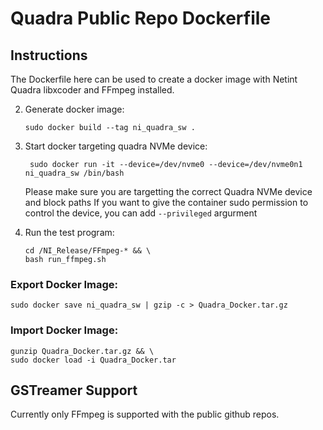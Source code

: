 # Quadra Public Repo Dockerfile

## Instructions
The Dockerfile here can be used to create a docker image with Netint Quadra libxcoder and FFmpeg installed.

2. Generate docker image:

    ```
    sudo docker build --tag ni_quadra_sw .
    ```

3. Start docker targeting quadra NVMe device:
   
   ```
    sudo docker run -it --device=/dev/nvme0 --device=/dev/nvme0n1 ni_quadra_sw /bin/bash
   ```

   Please make sure you are targetting the correct Quadra NVMe device and block paths
   If you want to give the container sudo permission to control the device, you can add `--privileged` argurment 
   
4. Run the test program:

    ```
    cd /NI_Release/FFmpeg-* && \
    bash run_ffmpeg.sh
    ```

### Export Docker Image:

```
sudo docker save ni_quadra_sw | gzip -c > Quadra_Docker.tar.gz
```

### Import Docker Image:

```
gunzip Quadra_Docker.tar.gz && \
sudo docker load -i Quadra_Docker.tar
```

## GSTreamer Support

Currently only FFmpeg is supported with the public github repos. 